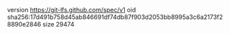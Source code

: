 version https://git-lfs.github.com/spec/v1
oid sha256:17d491b758d45ab846691df74db87f903d2053bb8995a3c6a2173f28890e2846
size 29474
